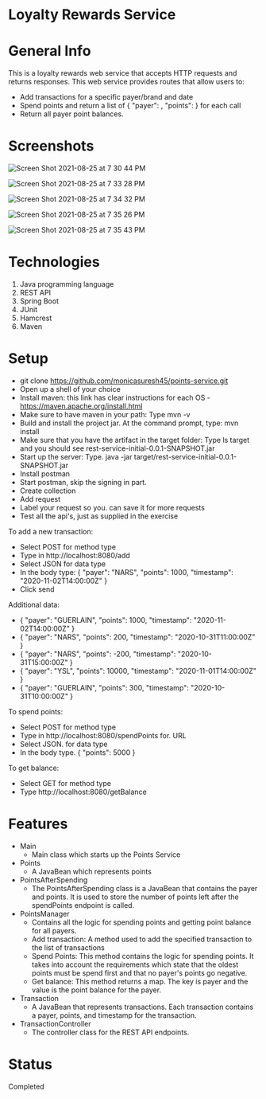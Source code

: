 # Loyalty Rewards Service

# General Info 
This is a loyalty rewards web service that accepts HTTP requests and returns responses. This web service provides routes that allow users to: 
* Add transactions for a specific payer/brand and date
* Spend points and return a list of { "payer": <string>, "points": <integer> } for each call
* Return all payer point balances.
  
# Screenshots 

  ![Screen Shot 2021-08-25 at 7 30 44 PM](https://user-images.githubusercontent.com/78180667/130877541-bfcc6173-3c06-4f73-8623-5485f29b3f68.png)
  
  ![Screen Shot 2021-08-25 at 7 33 28 PM](https://user-images.githubusercontent.com/78180667/130877860-108cb983-14e7-42d3-a32e-e58c89bfe51e.png)

  ![Screen Shot 2021-08-25 at 7 34 32 PM](https://user-images.githubusercontent.com/78180667/130877866-e742742e-53f8-4903-82b3-9720303cf03f.png)

  ![Screen Shot 2021-08-25 at 7 35 26 PM](https://user-images.githubusercontent.com/78180667/130877877-9ca9bf26-b967-40bd-84e0-ac2a2d121c25.png)

  ![Screen Shot 2021-08-25 at 7 35 43 PM](https://user-images.githubusercontent.com/78180667/130877880-5f44ba2f-8067-4d92-89e7-a53843df0c0f.png)

# Technologies
  1) Java programming language
  2) REST API
  3) Spring Boot
  4) JUnit
  5) Hamcrest
  6) Maven

# Setup
* git clone https://github.com/monicasuresh45/points-service.git
* Open up a shell of your choice
* Install maven: this link has clear instructions for each OS - https://maven.apache.org/install.html
* Make sure to have maven in your path: Type mvn -v
* Build and install the project jar. At the command prompt, type: mvn install
* Make sure that you have the artifact in the target folder: Type ls target and you should see rest-service-initial-0.0.1-SNAPSHOT.jar
* Start up the server:  Type. java  -jar target/rest-service-initial-0.0.1-SNAPSHOT.jar
* Install postman
* Start postman, skip the signing in part.
* Create collection
* Add request
* Label your request so you. can save it for more requests
* Test all the api's, just as supplied in the exercise
  
To add a new transaction:
 * Select POST for method type
 * Type in http://localhost:8080/add
 * Select JSON for data type
 * In the body type: { "payer": "NARS", "points": 1000, "timestamp": "2020-11-02T14:00:00Z" }
 * Click send

Additional data:
* { "payer": "GUERLAIN", "points": 1000, "timestamp": "2020-11-02T14:00:00Z" }
* { "payer": "NARS", "points": 200, "timestamp": "2020-10-31T11:00:00Z" }
* { "payer": "NARS", "points": -200, "timestamp": "2020-10-31T15:00:00Z" }
* { "payer": "YSL", "points": 10000, "timestamp": "2020-11-01T14:00:00Z" }
* { "payer": "GUERLAIN", "points": 300, "timestamp": "2020-10-31T10:00:00Z" }

To spend points:
* Select POST for method type
* Type in http://localhost:8080/spendPoints for. URL
* Select JSON. for data type
* In the body type. { "points": 5000 }
  
To get balance:
* Select GET for method type
* Type http://localhost:8080/getBalance

# Features
* Main
  * Main class which starts up the Points Service
* Points
  * A JavaBean which represents points
* PointsAfterSpending
  * The PointsAfterSpending class is a JavaBean that contains the payer and points. It is used to store the number of points left after the spendPoints endpoint is called.
* PointsManager
  * Contains all the logic for spending points and getting point balance for all payers.
  * Add transaction: A method used to add the specified transaction to the list of transactions
  * Spend Points: This method contains the logic for spending points. It takes into account the requirements which state that the oldest points must be spend first and that no payer's points go negative.
  * Get balance: This method returns a map. The key is payer and the value is the point balance for the payer.
* Transaction
  * A JavaBean that represents transactions. Each transaction contains a payer, points, and timestamp for the transaction.
* TransactionController
  * The controller class for the REST API endpoints. 

# Status
Completed



